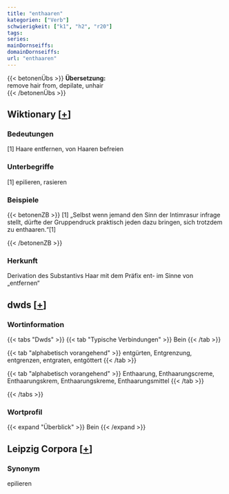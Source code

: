 ```yaml
---
title: "enthaaren"
kategorien: ["Verb"]
schwierigkeit: ["k1", "h2", "r20"]
tags:
series:
mainDornseiffs:
domainDornseiffs:
url: "enthaaren"
---
```


{{< betonenÜbs >}}
**Übersetzung:**  
remove hair from, depilate, unhair  
{{< /betonenÜbs >}}

## Wiktionary [[+](https://de.wiktionary.org/wiki/enthaaren)]

### Bedeutungen
[1] Haare entfernen, von Haaren befreien  

### Unterbegriffe
[1] epilieren, rasieren  

### Beispiele
{{< betonenZB >}}
[1] „Selbst wenn jemand den Sinn der Intimrasur infrage stellt, dürfte der Gruppendruck praktisch jeden dazu bringen, sich trotzdem zu enthaaren.“[1]  

{{< /betonenZB >}}
### Herkunft
Derivation des Substantivs Haar mit dem Präfix ent- im Sinne von „entfernen“  



## dwds [[+](https://www.dwds.de/wb/enthaaren)]

### Wortinformation
{{< tabs "Dwds" >}}
{{< tab "Typische Verbindungen" >}}
Bein
{{< /tab >}}

{{< tab "alphabetisch vorangehend" >}}
entgürten, Entgrenzung, entgrenzen, entgraten, entgöttert
{{< /tab >}}

{{< tab "alphabetisch vorangehend" >}}
Enthaarung, Enthaarungscreme, Enthaarungskrem, Enthaarungskreme, Enthaarungsmittel
{{< /tab >}}

{{< /tabs >}}

### Wortprofil
{{< expand "Überblick" >}} Bein {{< /expand >}}

## Leipzig Corpora [[+](https://corpora.uni-leipzig.de/en/res?word=enthaaren&corpusId=deu_newscrawl-public_2018)]


### Synonym
epilieren

